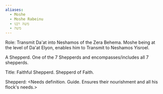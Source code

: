 ```yaml
---
aliases:
  - Moshe
  - Moshe Rabeinu
  - משה רבנו
  - משה
---
```

Role: Transmit Da'at into Neshamos of the Zera Behema. Moshe being at the level of Da'at Elyon, enables him to Transmit to Neshamos Yisroel.

A Shepperd. One of the 7 Shepperds and encompasses/includes all 7 shepperds.

Title: Faithful Shepperd. Shepperd of Faith.

Shepperd: <Needs definition. Guide. Ensures their nourishment and all his flock's needs.>

